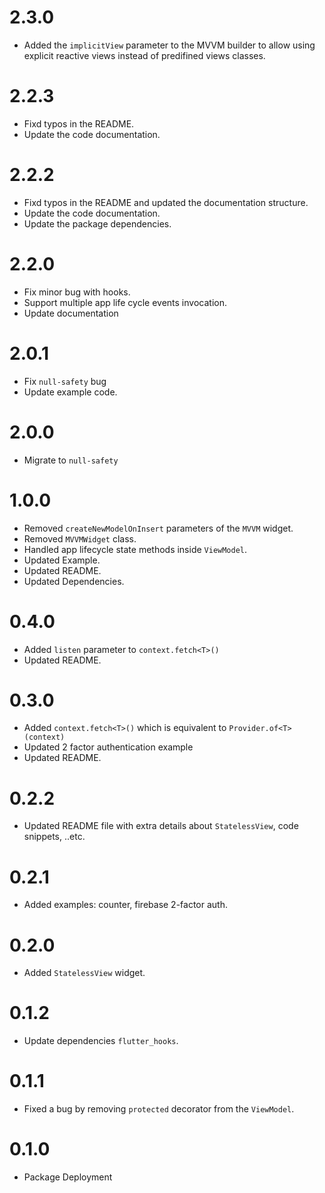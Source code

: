 # 2.3.0

* Added the `implicitView` parameter to the MVVM builder to allow using explicit reactive views instead of predifined views classes.

# 2.2.3

* Fixd typos in the README.
* Update the code documentation.

# 2.2.2

* Fixd typos in the README and updated the documentation structure.
* Update the code documentation.
* Update the package dependencies.

# 2.2.0

* Fix minor bug with hooks.
* Support multiple app life cycle events invocation.
* Update documentation

# 2.0.1

* Fix `null-safety` bug
* Update example code.

# 2.0.0

* Migrate to `null-safety`

# 1.0.0

* Removed `createNewModelOnInsert` parameters of the `MVVM` widget.
* Removed `MVVMWidget` class.
* Handled app lifecycle state methods inside `ViewModel`.
* Updated Example.
* Updated README.
* Updated Dependencies.

# 0.4.0

* Added `listen` parameter to `context.fetch<T>()`
* Updated README.

# 0.3.0

* Added `context.fetch<T>()` which is equivalent to `Provider.of<T>(context)`
* Updated 2 factor authentication example
* Updated README.

# 0.2.2

* Updated README file with extra details about `StatelessView`, code snippets, ..etc.

# 0.2.1

* Added examples: counter, firebase 2-factor auth.

# 0.2.0

* Added `StatelessView` widget.

# 0.1.2

* Update dependencies `flutter_hooks`.

# 0.1.1

* Fixed a bug by removing `protected` decorator from the `ViewModel`.

# 0.1.0

* Package Deployment
